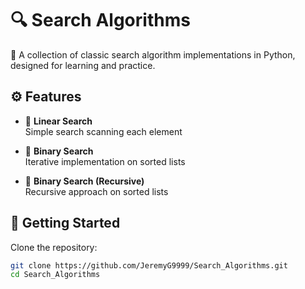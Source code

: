 # 🔍 Search Algorithms

🧠 A collection of classic search algorithm implementations in Python, designed for learning and practice.

## ⚙️ Features

- 🔎 **Linear Search**  
  Simple search scanning each element  

- 🧭 **Binary Search**  
  Iterative implementation on sorted lists  

- 🔁 **Binary Search (Recursive)**  
  Recursive approach on sorted lists  

## 🚀 Getting Started

Clone the repository:

```bash
git clone https://github.com/JeremyG9999/Search_Algorithms.git
cd Search_Algorithms
